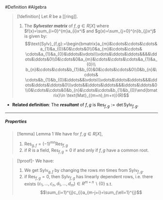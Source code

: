 #Definition #Algebra 

> [!definition]
> Let $R$ be a [[ring]]. 
> 1. The ***Sylvester matrix*** of $f,g\in R[X]$ where $f(x)=\sum_{i=0}^{m}a_{i}x^i$ and $g(x)=\sum_{j=0}^{n}b_{j}x^j$ is given by: $$\text{Sylv}_{f,g}:=\begin{bmatrix}a_{m}&\cdots&\cdots&\cdots&a_{1}&a_{0}&0&\cdots&0\\0&a_{m}&\cdots&\cdots& \cdots&a_{1}&a_{0}&\ddots&\vdots\\\vdots&\ddots&\ddots&&&&\ddots&\ddots&0\\0&\cdots&0&a_{m}&\cdots&\cdots&\cdots&a_{1}&a_{0}\\ b_{n}&\cdots&\cdots&b_{1}&b_{0}&0&\cdots&\cdots&0\\0&b_{n}&\cdots& \cdots&b_{1}&b_{0}&\ddots&&\vdots\\\vdots&\ddots&\ddots&&&\ddots&\ddots&\ddots&0\\\vdots&&\ddots&\ddots&&&\ddots&\ddots&0\\0&\cdots&\cdots&0&b_{n}&\cdots&\cdots&b_{1}&b_{0}\end{bmatrix}\in \text{Mat}_{(m+n),(m+n)}(R)$$
- **Related definition**: The ***resultant*** of $f,g$ is $\text{Res}_{f,g}:=\det \text{Sylv}_{f,g}$.
---
##### Properties
> [!lemma] Lemma 1
> We have for $f,g\in R[X]$, 
> 1. $\text{Res}_{g,f}=(-1)^{mn}\text{Res}_{f,g}$
> 2. if $R$ is a field, $\text{Res}_{f,g}=0$ if and only if $f,g$ have a common root.

> [!proof]-
> We have:
> 1. We get $\text{Sylv}_{g,f}$ by changing the rows $mn$ times from $\text{Sylv}_{f,g}$.
> 2. if $\text{Res}_{f,g}=0$, then $\text{Sylv}_{f,g}$ has linearly dependent rows, i.e. there exists $(c_{1},\dots,c_{n},d_{1},\dots,d_{m})\in R^{m+n} \backslash \{ 0 \}$ s.t.$$\sum_{i=1}^{j}c_{i}a_{m-j+i}=\sum_{\ell=1}^{j}$$ 